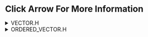 <h1>Click Arrow For More Information</h1>

<details>
<summary style="font-size: 18px;">VECTOR.H</summary>
<h1> How to use vector.h</h1>
<h2>Vector container like C++ for C.</h2>

1. First we need to include our header file.

```c
#include "vector.h"         // for unordered_vector;
```
2. Create and initialize vector struct.
```c
#include "vector.h"
int main() {
    vector v;
    vector_init(&v);
}
```
3. Introduction to Vector and Vector functions.
```c

#define INITIAL_CAP 5                         -> default initial capacity of vector.
int compare(const void* a, const void* b)     -> the comparison function that qsort uses.
v_initialized                                 -> global variable that checks whether the vector is initialized or not.

void vector_init(vector*v)                    -> *initializes vector.
int vector_push_back(vector*v, int element)   -> pushs an element to end of the vector. (0 succes -1 fail)
int vector_push_front(vector* v,int element)  -> pushs an element to begining of the vector.(0 succes -1 fail)
int vector_delete(vector* v,int element)      -> deletes an element from vector that passed to function.(0 succes -1 fail)
int vector_sort(vector* v)                    -> sorts vector.(0 succes -1 fail)
int vector_pop(vector* v)                     -> pops vector element (assume last element deleted)
int vector_multiply(vector* v)                -> returns the result of multiplying all vector elements
int vector_sum(vector* v)                     -> returns the result of summing all vector elements
float vector_avg(vector* v)                   -> returns total average of vector elements
int vector_get_last_element(vector* v)        -> returns vector's last element.
int vector_max(vector* v)                     -> returns the maximum value in the vector
int vector_min(vector* v)                     -> returns the minimum value in the vector
int vector_size(vector *v)                    -> returns size of vector.
void vector_print(vector*v)                   -> prints vector like python lists.
void vector_shuffle(vector* v)                -> shuffle vector's elements.
void vector_fill(vector* v,int fill_val)      -> fills all vectors elements to fill_val parameter.
int vector_destroy(vector*v)                  -> *terminates vector and frees memory block. (0 succes -1 fail)
int vector_IndexAt(vector* v, int element)    -> linear search to find the index of a given element. (Index elements index number, -1 not Found)
```
4. Basic instructions to start and use vector.
```c
#include "vector.h"
int main() {
    vector v;             //create vector object
    vector_init(&v);      // initialize vector object
    ...
    ...
    ...
    vector_destroy(&v);   // terminate vector object
}
```
5.Example usage:
```c
#include "vector.h"

int main() {
    vector v;
    vector_init(&v);
    
    vector_push_back(&v,5);
    vector_push_back(&v,12);
    vector_push_back(&v,13);
    vector_print(&v);
    
    vector_push_front(&v,-9);
    vector_push_front(&v,12586);
    vector_print(&v);
    
    vector_shuffle(&v);
    vector_print(&v);
    
    vector_sort(&v);
    vector_print(&v);

    vector_delete(&v,12586);
    vector_print(&v);

    printf(" Maximum value in vector is:    %d\n" , vector_max(&v));
    printf(" Average of vector elements is: %f\n" , vector_avg(&v));

    vector_destroy(&v);
}
```
</details>
<details>
<summary style="font-size: 18px;">ORDERED_VECTOR.H</summary>
<h1> How to use ordered_vector.h</h1>
<h2> Ordered Vector container like C++ for C. "Elements are sorted in an orderly manner." </h2>

1. First we need to include our header file.

```c
#include "ordered_vector.h"         // for ordered_vector;
```
2. Create and initialize vector struct.
```c
#include"ordered_vector.h"
int main()
{
    ordered_vector o_vec;
    ordered_vector_init(&o_vec);
}
```
3. Introduction to Vector and Vector functions.
```c
#define INITIAL_CAP 5                                          -> default initial capacity of vector.
void ordered_vector_init(vector*v)                             -> *initializes vector.
int  ordered_vector_insert(vector*v, int element)              -> inserts an element into an ordered vector while maintaining the order. (0 succes -1 fail)
int  ordered_vector_delete(vector* v,int element)              -> deletes an element from vector that passed to function.(0 succes -1 fail)
int  ordered_vector_pop(vector* v)                             -> pops vector element (assume last element deleted)
int  ordered_vector_last(vector* v)                            -> returns vector's last element.
int  ordered_vector_size(vector *v)                            -> returns size of vector.
void ordered_vector_print(vector*v)                            -> prints vector like python lists.
void ordered_vector_fill(vector* v,int fill_val)               -> fills all vectors elements to fill_val parameter.
int  ordered_vector_destroy(vector*v)                          -> *terminates vector and frees memory block. (0 succes -1 fail)
```
4. Basic instructions to start and use vector.
```c
#include"ordered_vector.h"
int main()
{
    ordered_vector o_vec;
    ordered_vector_init(&o_vec);
    ...
    ordered_vector_destroy(&o_vec);
}
```
5.Example usage:
```c
#include"ordered_vector.h"
int main()
{
    ordered_vector o_vec;
    ordered_vector_init(&o_vec);
    ordered_vector_insert(&o_vec,25);
    ordered_vector_insert(&o_vec,7);
    ordered_vector_insert(&o_vec,24);
    ordered_vector_print(&o_vec);
    
    ordered_vector_destroy(&o_vec);
    return 0;
}
OUTPUT = [7,24,25]
```
</details>
